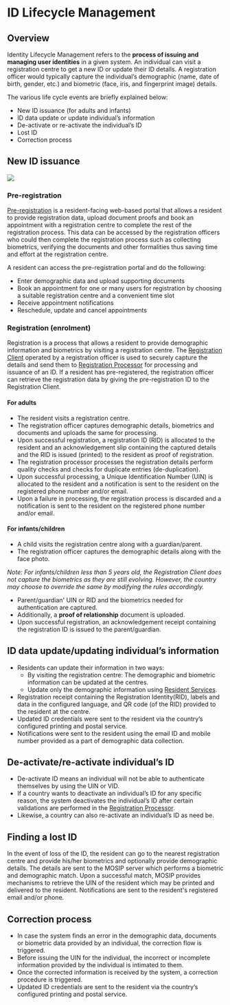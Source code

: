 # ID Lifecycle Management

## Overview

Identity Lifecycle Management refers to the **process of issuing and managing user identities** in a given system. An individual can visit a registration centre to get a new ID or update their ID details. A registration officer would typically capture the individual’s demographic (name, date of birth, gender, etc.) and biometric (face, iris, and fingerprint image) details.

The various life cycle events are briefly explained below:

* New ID issuance (for adults and infants)
* ID data update or update individual’s information
* De-activate or re-activate the individual’s ID
* Lost ID
* Correction process

## New ID issuance

![](\_images/id-registration-process.jpg)

### Pre-registration

[Pre-registration](pre-registration.md) is a resident-facing web-based portal that allows a resident to provide registration data, upload document proofs and book an appointment with a registration centre to complete the rest of the registration process. This data can be accessed by the registration officers who could then complete the registration process such as collecting biometrics, verifying the documents and other formalities thus saving time and effort at the registration centre.

A resident can access the pre-registration portal and do the following:

* Enter demographic data and upload supporting documents
* Book an appointment for one or many users for registration by choosing a suitable registration centre and a convenient time slot
* Receive appointment notifications
* Reschedule, update and cancel appointments

### Registration (enrolment)

Registration is a process that allows a resident to provide demographic information and biometrics by visiting a registration centre. The [Registration Client](registration-client.md) operated by a registration officer is used to securely capture the details and send them to [Registration Processor](registration-processor.md) for processing and issuance of an ID. If a resident has pre-registered, the registration officer can retrieve the registration data by giving the pre-registration ID to the Registration Client.

#### For adults

* The resident visits a registration centre.
* The registration officer captures demographic details, biometrics and documents and uploads the same for processing.
* Upon successful registration, a registration ID (RID) is allocated to the resident and an acknowledgement slip containing the captured details and the RID is issued (printed) to the resident as proof of registration.
* The registration processor processes the registration details perform quality checks and checks for duplicate entries (de-duplication).
* Upon successful processing, a Unique Identification Number (UIN) is allocated to the resident and a notification is sent to the resident on the registered phone number and/or email.
* Upon a failure in processing, the registration process is discarded and a notification is sent to the resident on the registered phone number and/or email.

#### For infants/children

* A child visits the registration centre along with a guardian/parent.
* The registration officer captures the demographic details along with the face photo.

_Note: For infants/children less than 5 years old, the Registration Client does not capture the biometrics as they are still evolving. However, the country may choose to override the same by modifying the rules accordingly._

* Parent/guardian' UIN or RID and the biometrics needed for authentication are captured.
* Additionally, a **proof of relationship** document is uploaded.
* Upon successful registration, an acknowledgement receipt containing the registration ID is issued to the parent/guardian.

## ID data update/updating individual’s information

* Residents can update their information in two ways:
  * By visiting the registration centre: The demographic and biometric information can be updated at the centres.
  * Update only the demographic information using [Resident Services](https://docs.mosip.io/1.2.0/modules/resident-services).
* Registration receipt containing the Registration Identity(RID), labels and data in the configured language, and QR code (of the RID) provided to the resident at the centre.
* Updated ID credentials were sent to the resident via the country’s configured printing and postal service.
* Notifications were sent to the resident using the email ID and mobile number provided as a part of demographic data collection.

## De-activate/re-activate individual’s ID

* De-activate ID means an individual will not be able to authenticate themselves by using the UIN or VID.
* If a country wants to deactivate an individual’s ID for any specific reason, the system deactivates the individual’s ID after certain validations are performed in the [Registration Processor](registration-processor.md).
* Likewise, a country can also re-activate an individual’s ID as need be.

## Finding a lost ID

In the event of loss of the ID, the resident can go to the nearest registration centre and provide his/her biometrics and optionally provide demographic details. The details are sent to the MOSIP server which performs a biometric and demographic match. Upon a successful match, MOSIP provides mechanisms to retrieve the UIN of the resident which may be printed and delivered to the resident. Notifications are sent to the resident's registered email and/or phone.

## Correction process

* In case the system finds an error in the demographic data, documents or biometric data provided by an individual, the correction flow is triggered.
* Before issuing the UIN for the individual, the incorrect or incomplete information provided by the individual is intimated to them.
* Once the corrected information is received by the system, a correction procedure is triggered.
* Updated ID credentials are sent to the resident via the country’s configured printing and postal service.
